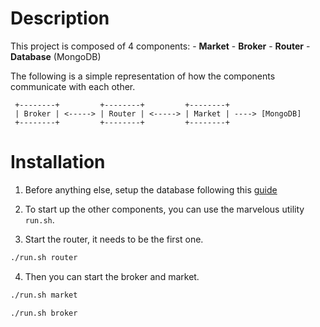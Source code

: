 
# Description

This project is composed of 4 components:
    - **Market**
    - **Broker**
    - **Router**
    - **Database** (MongoDB)

The following is a simple representation of how the components
communicate with each other.

```
 +--------+         +--------+         +--------+
 | Broker | <-----> | Router | <-----> | Market | ----> [MongoDB]
 +--------+         +--------+         +--------+
```

# Installation

1. Before anything else, setup the database following this [guide](mongo/README.md)

2. To start up the other components, you can use the marvelous utility `run.sh`.

3. Start the router, it needs to be the first one.

```bash
./run.sh router
```

4. Then you can start the broker and market.

```bash
./run.sh market
```

```bash
./run.sh broker
```

